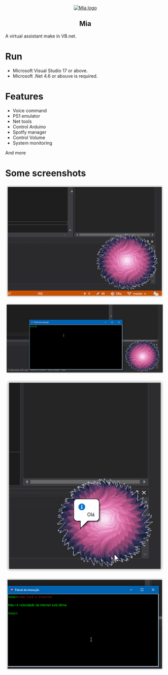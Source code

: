 <p align="center"><a href="#" target="_blank" rel="noopener noreferrer"><img width="500" src="./mia/giphy.ico" alt="Mia logo"></a></p>

<p align="center">

</p>

<h2 align="center">Mia</h2>

A virtual assistant make in VB.net.

# Run

* Microsoft Visual Studio 17 or above.
* Microsoft .Net 4.6 or abouve is required.

# Features

* Voice command
* PS1 emulator
* Net tools
* Control Arduino
* Spotfy manager
* Control Volume
* System monitoring

And more

# Some screenshots

<img width="500" src="./mia/screenshots/Screen_Shot7.PNG" alt="sshot"></p>
<img width="500" src="./mia/screenshots/Screen_Shot6.PNG" alt="sshot"></p>
<img width="500" src="./mia/screenshots/Screen_Shot5.PNG" alt="sshot"></p>
<img width="500" src="./mia/screenshots/Screen_Shot4.PNG" alt="sshot"></p>
